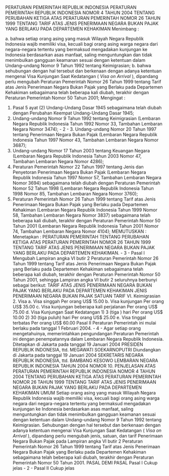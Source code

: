  PERATURAN PEMERINTAH REPUBLIK INDONESIA PERATURAN PEMERINTAH REPUBLIK INDONESIA NOMOR 4 TAHUN 2004 TENTANG PERUBAHAN KETIGA ATAS PERATURAN PEMERINTAH NOMOR 26 TAHUN 1999 TENTANG TARIF ATAS JENIS PENERIMAAN NEGARA BUKAN PAJAK YANG BERLAKU PADA DEPARTEMEN KEHAKIMAN
Menimbang :

a. bahwa setiap orang asing yang masuk Wilayah Negara Republik Indonesia wajib memiliki visa, kecuali bagi orang asing warga negara dari negara-negara tertentu yang bermaksud mengadakan kunjungan ke Indonesia berdasarkan asas manfaat, saling menguntungkan dan tidak menimbulkan gangguan keamanan sesuai dengan ketentuan dalam Undang–undang Nomor 9 Tahun 1992 tentang Keimigrasian;
b. bahwa sehubungan dengan hal tersebut dan berkenaan dengan adanya ketentuan mengenai Visa Kunjungan Saat Kedatangan ( _Visa on_ _Arrival_ ), dipandang perlu mengubah Peraturan Pemerintah Nomor 26 Tahun 1999 tentang Tarif atas Jenis Penerimaan Negara Bukan Pajak yang Berlaku pada Departemen Kehakiman sebagaimana telah beberapa kali diubah, terakhir dengan Peraturan Pemerintah Nomor 50 Tahun 2001;
Mengingat :

1. Pasal 5 ayat (2) Undang-Undang Dasar 1945 sebagaimana telah diubah dengan Perubahan Keempat Undang-Undang Dasar 1945;
2. Undang-undang Nomor 9 Tahun 1992 tentang Keimigrasian (Lembaran Negara Republik Indonesia Tahun 1992 Nomor 33, Tambahan Lembaran Negara Nomor 3474); - 2 - 3. Undang-undang Nomor 20 Tahun 1997 tentang Penerimaan Negara Bukan Pajak (Lembaran Negara Republik Indonesia Tahun 1997 Nomor 43, Tambahan Lembaran Negara Nomor 3687);
4. Undang-undang Nomor 17 Tahun 2003 tentang Keuangan Negara (Lembaran Negara Republik Indonesia Tahun 2003 Nomor 47, Tambahan Lembaran Negara Nomor 4286);
5. Peraturan Pemerintah Nomor 22 Tahun 1997 tentang Jenis dan Penyetoran Penerimaan Negara Bukan Pajak (Lembaran Negara Republik Indonesia Tahun 1997 Nomor 57, Tambahan Lembaran Negara Nomor 3694) sebagaimana telah diubah dengan Peraturan Pemerintah Nomor 52 Tahun 1998 (Lembaran Negara Republik Indonesia Tahun 1998 Nomor 85, Tambahan Lembaran Negara Nomor 3760);
6. Peraturan Pemerintah Nomor 26 Tahun 1999 tentang Tarif atas Jenis Penerimaan Negara Bukan Pajak yang Berlaku pada Departemen Kehakiman (Lembaran Negara Republik Indonesia Tahun 1999 Nomor 58, Tambahan Lembaran Negara Nomor 3837) sebagaimana telah beberapa kali diubah, terakhir dengan Peraturan Pemerintah Nomor 50 Tahun 2001 (Lembaran Negara Republik Indonesia Tahun 2001 Nomor 74, Tambahan Lembaran Negara Nomor 4104);
MEMUTUSKAN :
 Menetapkan : PERATURAN PEMERINTAH TENTANG PERUBAHAN KETIGA ATAS PERATURAN PEMERINTAH NOMOR 26 TAHUN 1999 TENTANG TARIF ATAS JENIS PENERIMAAN NEGARA BUKAN PAJAK YANG BERLAKU PADA DEPARTEMEN KEHAKIMAN. - 3 -
Pasal I
Mengubah Lampiran angka VI butir 2 Peraturan Pemerintah Nomor 26 Tahun 1999 tentang Tarif atas Jenis Penerimaan Negara Bukan Pajak yang Berlaku pada Departemen Kehakiman sebagaimana telah beberapa kali diubah, terakhir dengan Peraturan Pemerintah Nomor 50 Tahun 2001, sehingga Lampiran angka VI butir 2 seluruhnya berbunyi sebagai berikut: TARIF ATAS JENIS PENERIMAAN NEGARA BUKAN PAJAK YANG BERLAKU PADA DEPARTEMEN KEHAKIMAN JENIS PENERIMAAN NEGARA BUKAN PAJAK SATUAN TARIF VI. Keimigrasian 2. Visa a. Visa singgah Per orang US$ 15.00 b. Visa kunjungan Per orang US$ 35.00 c. Visa kunjungan beberapa kali perjalanan Per orang US$ 75.00 d. Visa Kunjungan Saat Kedatangan 1) 3 (tiga ) hari Per orang US$ 10.00 2) 30 (tiga puluh) hari Per orang US$ 25.00 e. Visa tinggal terbatas Per orang US$ 60.00
Pasal II
Peraturan Pemerintah ini mulai berlaku pada tanggal 1 Februari 2004. - 4 -
Agar setiap orang mengetahuinya, memerintahkan pengundangan Peraturan Pemerintah ini dengan penempatannya dalam Lembaran Negara Republik Indonesia. Ditetapkan di Jakarta pada tanggal 19 Januari 2004 PRESIDEN REPUBLIK INDONESIA, ttd. MEGAWATI SOEKARNOPUTRI Diundangkan di Jakarta pada tanggal 19 Januari 2004 SEKRETARIS NEGARA REPUBLIK INDONESIA, ttd. BAMBANG KESOWO LEMBARAN NEGARA REPUBLIK INDONESIA TAHUN 2004 NOMOR 10. PENJELASAN ATAS PERATURAN PEMERINTAH REPUBLIK INDONESIA NOMOR 4 TAHUN 2004 TENTANG PERUBAHAN KETIGA ATAS PERATURAN PEMERINTAH NOMOR 26 TAHUN 1999 TENTANG TARIF ATAS JENIS PENERIMAAN NEGARA BUKAN PAJAK YANG BERLAKU PADA DEPARTEMEN KEHAKIMAN UMUM Setiap orang asing yang masuk Wilayah Negara Republik Indonesia wajib memiliki visa, kecuali bagi orang asing warga negara dari negara-negara tertentu yang bermaksud mengadakan kunjungan ke Indonesia berdasarkan asas manfaat, saling menguntungkan dan tidak menimbulkan gangguan keamanan sesuai dengan ketentuan dalam Undang–undang Nomor 9 Tahun 1992 tentang Keimigrasian. Sehubungan dengan hal tersebut dan berkenaan dengan adanya ketentuan mengenai Visa Kunjungan Saat Kedatangan ( _Visa on Arrival_ ), dipandang perlu mengubah jenis, satuan, dan tarif Penerimaan Negara Bukan Pajak pada Lampiran angka VI butir 2 Peraturan Pemerintah Nomor 26 Tahun 1999 tentang Tarif atas Jenis Penerimaan Negara Bukan Pajak yang Berlaku pada Departemen Kehakiman sebagaimana telah beberapa kali diubah, terakhir dengan Peraturan Pemerintah Nomor 50 Tahun 2001. PASAL DEMI PASAL
Pasal I
Cukup jelas - 2 -
Pasal II
Cukup jelas